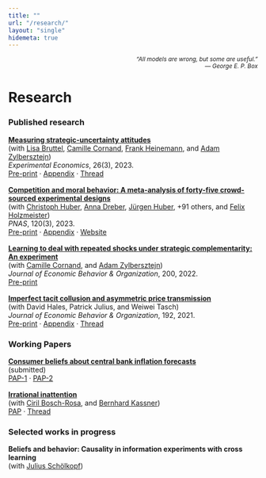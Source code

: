 ```yaml
---
title: ""
url: "/research/"
layout: "single"
hidemeta: true
---
```


<div style="text-align:right;"><em><small>“All models are wrong, but some are useful.”<br>— George E. P. Box</small></em></div>

# Research

### Published research

<div style="margin:0 0 1rem 0;">
<strong><a href="https://doi.org/10.1007/s10683-022-09779-2">Measuring strategic-uncertainty attitudes</a></strong><br>
(with <a href="https://www.uni-potsdam.de/de/vwl-mwi/team/bruttel">Lisa Bruttel</a>, <a href="https://sites.google.com/view/camille-cornand/home">Camille Cornand</a>, <a href="https://www.tu.berlin/macroeconomics/team/prof-dr-frank-heinemann">Frank Heinemann</a>, and <a href="https://sites.google.com/site/zylbersztejn/">Adam Zylbersztejn</a>)<br>
<em>Experimental Economics</em>, 26(3), 2023.<br>
<a href="https://ideas.repec.org/p/pot/cepadp/54.html">Pre-print</a> · <a href="/appendices/S1386415723013303sup001.pdf">Appendix</a> · <a href="https://x.com/mvbulutay/status/1587421533890297858">Thread</a>
</div>

<div style="margin:0 0 1rem 0;">
<strong><a href="https://doi.org/10.1073/pnas.2215572120">Competition and moral behavior: A meta-analysis of forty-five crowd-sourced experimental designs</a></strong><br>
(with <a href="https://chr-huber.com/">Christoph Huber</a>, <a href="https://sites.google.com/site/annadreber/">Anna Dreber</a>, <a href="https://www.uibk.ac.at/de/ibf/team/huberj/">Jürgen Huber</a>, +91 others, and <a href="https://www.uibk.ac.at/de/economics/mitarbeiterinnen/felix-holzmeister/">Felix Holzmeister</a>)<br>
<em>PNAS</em>, 120(3), 2023.<br>
<a href="https://ideas.repec.org/a/nas/journl/v120y2023pe2215572120.html">Pre-print</a> · <a href="/appendices/pnas.2215572120.sapp.pdf">Appendix</a> · <a href="https://manydesigns.online/">Website</a>
</div>

<div style="margin:0 0 1rem 0;">
<strong><a href="https://doi.org/10.1016/j.jebo.2020.05.023">Learning to deal with repeated shocks under strategic complementarity: An experiment</a></strong><br>
(with <a href="https://sites.google.com/view/camille-cornand/home">Camille Cornand</a>, and <a href="https://sites.google.com/site/zylbersztejn/">Adam Zylbersztejn</a>)<br>
<em>Journal of Economic Behavior &amp; Organization</em>, 200, 2022.<br>
<a href="https://ideas.repec.org/p/hal/wpaper/halshs-02458140.html">Pre-print</a>
</div>

<div style="margin:0 0 1rem 0;">
<strong><a href="https://doi.org/10.1016/j.jebo.2021.10.018">Imperfect tacit collusion and asymmetric price transmission</a></strong><br>
(with David Hales, Patrick Julius, and Weiwei Tasch)<br>
<em>Journal of Economic Behavior &amp; Organization</em>, 192, 2021.<br>
<a href="https://papers.ssrn.com/sol3/papers.cfm?abstract_id=3957606">Pre-print</a> · <a href="/appendices/1-s2.0-S0167268121004492-mmc1.pdf">Appendix</a> · <a href="https://link.to/threadD">Thread</a>
</div>

### Working Papers

<div style="margin:0 0 1rem 0;">
<strong><a href="https://papers.ssrn.com/sol3/papers.cfm?abstract_id=5149381">Consumer beliefs about central bank inflation forecasts</a></strong><br>
(submitted)<br>
<a href="https://aspredicted.org/26t9n.pdf">PAP-1</a> · <a href="https://aspredicted.org/7px9k.pdf">PAP-2</a>
</div>

<div style="margin:0 0 1rem 0;">
<strong><a href="https://papers.ssrn.com/sol3/papers.cfm?abstract_id=5228810">Irrational inattention</a></strong><br>
(with <a href="https://sites.google.com/site/cirilboschrosa/">Ciril Bosch-Rosa</a>, and <a href="http://bkassner.eu/">Bernhard Kassner</a>)<br>
<a href="https://aspredicted.org/59bm-mzhz.pdf">PAP</a> · <a href="https://bsky.app/profile/mvbulutay.bsky.social/post/3lnkrvxhotk24">Thread</a>
</div>

### Selected works in progress

<div style="margin:0 0 1rem 0;">
<strong>Beliefs and behavior: Causality in information experiments with cross learning</strong><br>
(with <a href="https://julius-schoelkopf.com/">Julius Schölkopf</a>)
</div>
